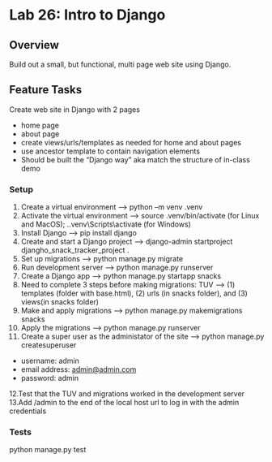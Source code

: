 # Lab 26: Intro to Django

## Overview

Build out a small, but functional, multi page web site using Django.

## Feature Tasks

Create web site in Django with 2 pages

- home page
- about page
- create views/urls/templates as needed for home and about pages
- use ancestor template to contain navigation elements
- Should be built the “Django way” aka match the structure of in-class demo

### Setup

1. Create a virtual environment --> python –m venv .venv
2. Activate the virtual environment --> source .venv/bin/activate (for Linux and MacOS); .\.venv\Scripts\activate (for Windows)
3. Install Django --> pip install django
4. Create and start a Django project --> django-admin startproject djangho_snack_tracker_project .
5. Set up migrations --> python manage.py migrate
6. Run development server --> python manage.py runserver
7. Create a Django app --> python manage.py startapp snacks
8. Need to complete 3 steps before making migrations: TUV --> (1) templates (folder with base.html), (2) urls (in snacks folder), and (3) views(in snacks folder)
9. Make and apply migrations --> python manage.py makemigrations snacks
10. Apply the migrations --> python manage.py runserver
11. Create a super user as the administator of the site --> python manage.py createsuperuser

- username: admin
- email address: admin@admin.com
- password: admin

12.Test that the TUV and migrations worked in the development server
13.Add /admin to the end of the local host url to log in with the admin credentials

### Tests

python manage.py test
